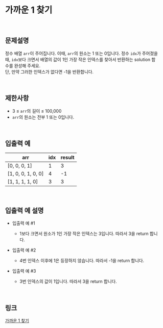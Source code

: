 # 가까운 1 찾기

<br>

## 문제설명
정수 배열 `arr`이 주어집니다. 이때, `arr`의 원소는 1 또는 0입니다. 정수 `idx`가 주어졌을 때, `idx`보다 크면서 배열의 값이 1인 가장 작은 인덱스를 찾아서 반환하는 solution 함수를 완성해 주세요.<br>
단, 만약 그러한 인덱스가 없다면 -1을 반환합니다.

<br>

## 제한사항
- 3 ≤ `arr`의 길이 ≤ 100,000
- `arr`의 원소는 전부 1 또는 0입니다.

<br>

## 입출력 예
| arr | idx | result |
|---|---|---|
| [0, 0, 0, 1] | 1 | 3 |
| [1, 0, 0, 1, 0, 0] | 4 | -1 |
| [1, 1, 1, 1, 0] | 3 | 3 |

<br>

## 입출력 예 설명
- 입출력 예 #1
    - 1보다 크면서 원소가 1인 가장 작은 인덱스는 3입니다. 따라서 3을 return 합니다.

- 입출력 예 #2
    - 4번 인덱스 이후에 1은 등장하지 않습니다. 따라서 -1을 return 합니다.

- 입출력 예 #3
    - 3번 인덱스의 값이 1입니다. 따라서 3을 return 합니다.

<br>

## 링크
[가까운 1 찾기](https://school.programmers.co.kr/learn/courses/30/lessons/181898)
